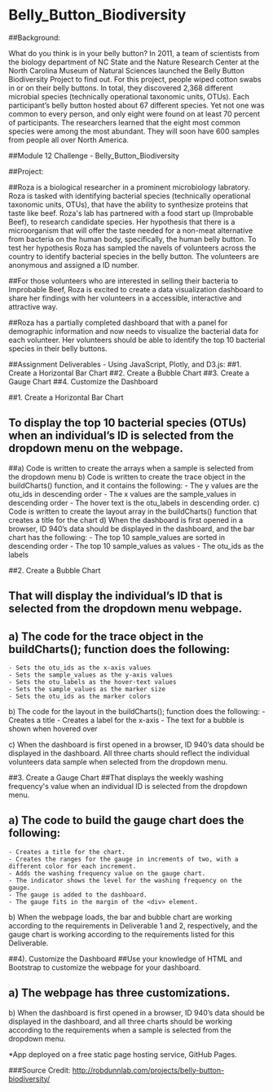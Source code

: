 # Belly_Button_Biodiversity

##Background:

What do you think is in your belly button? In 2011, a team of scientists from the biology department of NC State and the Nature Research Center at the North Carolina Museum of Natural Sciences launched the Belly Button Biodiversity Project to find out. For this project, people wiped cotton swabs in or on their belly buttons. 
In total, they discovered 2,368 different microbial species (technically operational taxonomic units, OTUs). Each participant’s belly button hosted about 67 different species. Yet not one was common to every person, and only eight were found on at least 70 percent of participants. The researchers learned that the eight most common species were among the most abundant. They will soon have 600 samples from people all over North America. 


##Module 12 Challenge - Belly_Button_Biodiversity

##Project:

##Roza is a biological researcher in a prominent microbiology labratory.  Roza is tasked with identifying bacterial species (technically operational taxonomic units, OTUs), that have the ability to synthesize proteins that taste like beef.  Roza's lab has partnered with a food start up (Improbable Beef), to research candidate species.  Her hypothesis that there is a microorganism that will offer the taste needed for a non-meat alternative from bacteria on the human body, specifically, the human belly button.  To test her hypothesis Roza has sampled the navels of volunteers across the country to identify bacterial species in the belly button.  The volunteers are anonymous and assigned a ID number.  
 
##For those volunteers who are interested in selling their bacteria to Improbable Beef, Roza is excited to create a data visualization dashboard to share her findings with her volunteers in a accessible, interactive and attractive way.  


##Roza has a partially completed dashboard that with a panel for demographic information and now needs to visualize the bacterial data for each volunteer. Her volunteers should be able to identify the top 10 bacterial species in their belly buttons. 


##Assignment Deliverables - Using JavaScript, Plotly, and D3.js:
  ##1. Create a Horizontal Bar Chart
  ##2. Create a Bubble Chart
  ##3. Create a Gauge Chart
  ##4. Customize the Dashboard

##1. Create a Horizontal Bar Chart
   ## To display the top 10 bacterial species (OTUs) when an individual’s ID is selected from the dropdown menu on the webpage. 

  ##a) Code is written to create the arrays when a sample is selected from the dropdown menu
    b) Code is written to create the trace object in the buildCharts() function, and it contains the following:
    	- The y values are the otu_ids in descending order
	- The x values are the sample_values in descending order
	- The hover text is the otu_labels in descending order.
    c) Code is written to create the layout array in the buildCharts() function that creates a title for the chart
    d) When the dashboard is first opened in a browser, ID 940’s data should be displayed in the dashboard, and the bar chart has the   following:
	- The top 10 sample_values are sorted in descending order
	- The top 10 sample_values as values
	- The otu_ids as the labels

##2. Create a Bubble Chart
   ## That will display the individual’s ID that is selected from the dropdown menu webpage.
 
## a) The code for the trace object in the buildCharts(); function does the following:
	- Sets the otu_ids as the x-axis values
	- Sets the sample_values as the y-axis values
	- Sets the otu_labels as the hover-text values
	- Sets the sample_values as the marker size
	- Sets the otu_ids as the marker colors

   b) The code for the layout in the buildCharts(); function does the following:
	- Creates a title
	- Creates a label for the x-axis
	- The text for a bubble is shown when hovered over

   c) When the dashboard is first opened in a browser, ID 940’s data should be displayed in the dashboard. All three charts should reflect the individual volunteers data sample when selected from the dropdown menu.

##3. Create a Gauge Chart
   ##That displays the weekly washing frequency's value when an individual ID is selected from the dropdown menu.

## a) The code to build the gauge chart does the following:
	- Creates a title for the chart.
	- Creates the ranges for the gauge in increments of two, with a different color for each increment.
	- Adds the washing frequency value on the gauge chart.
	- The indicator shows the level for the washing frequency on the gauge.
	- The gauge is added to the dashboard.
	- The gauge fits in the margin of the <div> element.
   b) When the webpage loads, the bar and bubble chart are working according to the requirements in Deliverable 1 and 2, respectively, and the gauge chart is working according to the requirements listed for this Deliverable.

##4). Customize the Dashboard
   ##Use your knowledge of HTML and Bootstrap to customize the webpage for your dashboard.

## a) The webpage has three customizations.
   b) When the dashboard is first opened in a browser, ID 940’s data should be displayed in the dashboard, and all three charts should be working according to the requirements when a sample is selected from the dropdown menu.

*App deployed on a free static page hosting service, GitHub Pages.

###Source Credit:
http://robdunnlab.com/projects/belly-button-biodiversity/



